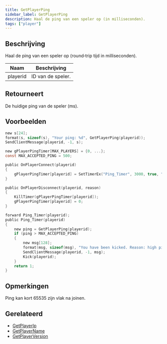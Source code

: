 ```yaml
---
title: GetPlayerPing
sidebar_label: GetPlayerPing
description: Haal de ping van een speler op (in milliseconden).
tags: ["player"]
---
```


## Beschrijving

Haal de ping van een speler op (round‑trip tijd in milliseconden).

| Naam | Beschrijving |
| ---- | ------------ |
| playerid | ID van de speler. |

## Retourneert

De huidige ping van de speler (ms).

## Voorbeelden

```c
new s[24];
format(s, sizeof(s), "Your ping: %d", GetPlayerPing(playerid));
SendClientMessage(playerid, -1, s);
```

```c
new gPlayerPingTimer[MAX_PLAYERS] = {0, ...};
const MAX_ACCEPTED_PING = 500;

public OnPlayerConnect(playerid)
{
    gPlayerPingTimer[playerid] = SetTimerEx("Ping_Timer", 3000, true, "i", playerid);
}

public OnPlayerDisconnect(playerid, reason)
{
    KillTimer(gPlayerPingTimer[playerid]);
    gPlayerPingTimer[playerid] = 0;
}

forward Ping_Timer(playerid);
public Ping_Timer(playerid)
{
    new ping = GetPlayerPing(playerid);
    if (ping > MAX_ACCEPTED_PING)
    {
        new msg[128];
        format(msg, sizeof(msg), "You have been kicked. Reason: high ping (%d)", ping);
        SendClientMessage(playerid, -1, msg);
        Kick(playerid);
    }
    return 1;
}
```

## Opmerkingen

Ping kan kort 65535 zijn vlak na joinen.

## Gerelateerd

- [GetPlayerIp](GetPlayerIp)
- [GetPlayerName](GetPlayerName)
- [GetPlayerVersion](GetPlayerVersion)


